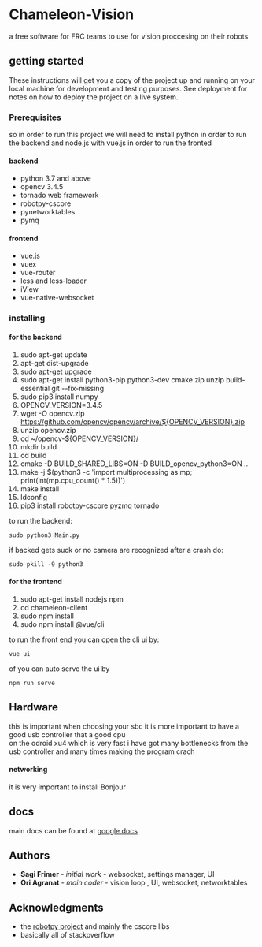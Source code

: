 # Chameleon-Vision
a free software for FRC teams to use for vision proccesing on their robots 
## getting started
These instructions will get you a copy of the project up and running on your local machine for development and testing purposes. See deployment for notes on how to deploy the project on a live system.

### Prerequisites

so in order to run this project we will need to install python in order to run the backend and node.js with vue.js in order to run the fronted
#### backend
- python 3.7 and above
- opencv 3.4.5
- tornado web framework
- robotpy-cscore
- pynetworktables
- pymq

#### frontend
- vue.js
- vuex
- vue-router
- less and less-loader
- iView
- vue-native-websocket
 

### installing 
#### for the backend
1. sudo apt-get update 
2. apt-get dist-upgrade
3. sudo apt-get upgrade 
4. sudo apt-get install python3-pip python3-dev cmake zip unzip build-essential git --fix-missing
5. sudo pip3 install numpy
6. OPENCV_VERSION=3.4.5
7. wget -O opencv.zip https://github.com/opencv/opencv/archive/${OPENCV_VERSION}.zip
8. unzip opencv.zip
9. cd ~/opencv-${OPENCV_VERSION}/
10. mkdir build
11. cd build
12. cmake -D BUILD_SHARED_LIBS=ON -D BUILD_opencv_python3=ON ..
13. make -j $(python3 -c 'import multiprocessing as mp; print(int(mp.cpu_count() * 1.5))')
14. make install
15. ldconfig
16. pip3 install robotpy-cscore pyzmq tornado  

to run the backend:
```
sudo python3 Main.py
```
if backed gets suck or no camera are recognized after a crash do:
```
sudo pkill -9 python3
```

#### for the frontend
1. sudo apt-get install nodejs npm
2. cd chameleon-client 
3. sudo npm install
4. sudo npm install @vue/cli

to run the front end you can open the cli ui by:
```
vue ui
```
of you can auto serve the ui by 
```
npm run serve
```
## Hardware
this is important when choosing your sbc it is more important to have a good usb controller that a good cpu  
on the odroid xu4 which is very fast i have got many bottlenecks from the usb controller and many times making the program crach
#### networking
it is very important to install Bonjour 


## docs
main docs can be found at [google docs](https://docs.google.com/document/d/1qDuwHtpIPJfyXGIL8PJG89LZwRWbn2J9f-5g19lWL9U/edit?usp=sharing)

## Authors
* **Sagi Frimer** - *initial work* - websocket, settings manager, UI
* **Ori Agranat** - *main coder* - vision loop , UI, websocket, networktables

## Acknowledgments
* the [robotpy project](https://github.com/robotpy) and mainly the cscore libs
* basically all of stackoverflow
